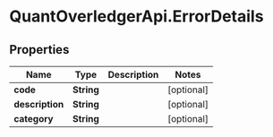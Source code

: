 # QuantOverledgerApi.ErrorDetails

## Properties

Name | Type | Description | Notes
------------ | ------------- | ------------- | -------------
**code** | **String** |  | [optional] 
**description** | **String** |  | [optional] 
**category** | **String** |  | [optional] 


